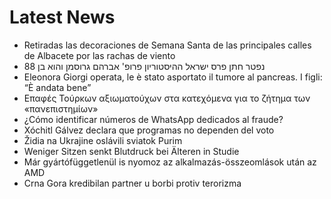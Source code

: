 # Latest News
-  Retiradas las decoraciones de Semana Santa de las principales calles de Albacete por las rachas de viento
-  נפטר חתן פרס ישראל ההיסטוריון פרופ' אברהם גרוסמן והוא בן 88
-  Eleonora Giorgi operata, le è stato asportato il tumore al pancreas. I figli: “È andata bene”
-  Επαφές Τούρκων αξιωματούχων στα κατεχόμενα για το ζήτημα των «πανεπιστημίων»
-  ¿Cómo identificar números de WhatsApp dedicados al fraude?
-  Xóchitl Gálvez declara que programas no dependen del voto
-  Židia na Ukrajine oslávili sviatok Purim
-  Weniger Sitzen senkt Blutdruck bei Älteren in Studie
-  Már gyártófüggetlenül is nyomoz az alkalmazás-összeomlások után az AMD
-  Crna Gora kredibilan partner u borbi protiv terorizma
